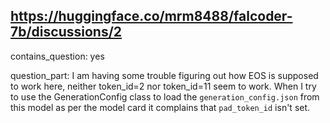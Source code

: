 ## https://huggingface.co/mrm8488/falcoder-7b/discussions/2

contains_question: yes

question_part: 
I am having some trouble figuring out how EOS is supposed to work here, neither token_id=2 nor token_id=11 seem to work.  When I try to use the GenerationConfig class to load the `generation_config.json` from this model as per the model card it complains that `pad_token_id` isn't set.